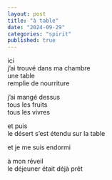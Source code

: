 ```yaml
---
layout: post
title: "à table"
date: "2024-09-29"
categories: "spirit"
published: true
---
```



ici  
j’ai trouvé dans ma chambre  
une table  
remplie de nourriture  

j’ai mangé dessus  
tous les fruits  
tous les vivres  

et puis  
le désert s’est étendu sur la table  

et je me suis endormi  

à mon réveil  
le déjeuner était déjà prêt  
